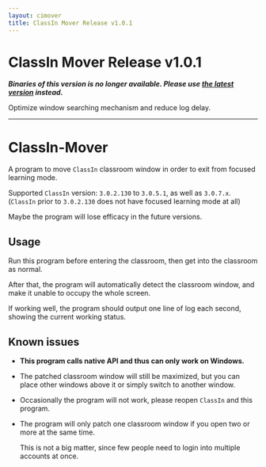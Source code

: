 ```yaml
---
layout: cimover
title: ClassIn Mover Release v1.0.1
---
```


# ClassIn Mover Release v1.0.1

**_Binaries of this version is no longer available. Please use [the latest version](https://carlgao4.github.io/ClassIn-Mover) instead._**

Optimize window searching mechanism and reduce log delay.

- - -

# ClassIn-Mover

A program to move `ClassIn` classroom window in order to exit from focused learning mode.

Supported `ClassIn` version: `3.0.2.130` to `3.0.5.1`, as well as `3.0.7.x`. (`ClassIn` prior to `3.0.2.130` does not have focused learning mode at all)

Maybe the program will lose efficacy in the future versions.

## Usage

Run this program before entering the classroom, then get into the classroom as normal.

After that, the program will automatically detect the classroom window, and make it unable to occupy the whole screen.

If working well, the program should output one line of log each second, showing the current working status.

## Known issues

-   **This program calls native API and thus can only work on Windows.**
    
-   The patched classroom window will still be maximized, but you can place other windows above it or simply switch to another window.
    
-   Occasionally the program will not work, please reopen `ClassIn` and this program.
    
-   The program will only patch one classroom window if you open two or more at the same time.
    
    This is not a big matter, since few people need to login into multiple accounts at once.